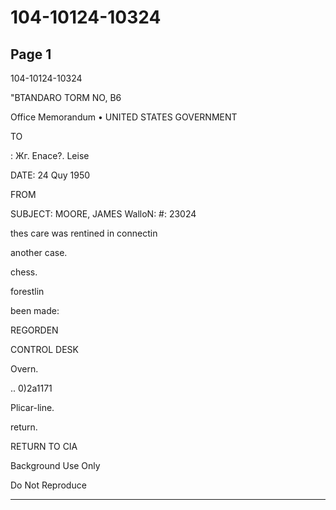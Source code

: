 # 104-10124-10324

## Page 1

104-10124-10324

"BTANDARO TORM NO, B6

Office Memorandum • UNITED STATES GOVERNMENT

TO

: Жг. Enace?. Leise

DATE: 24 Quy 1950

FROM

SUBJECT: MOORE, JAMES WalloN: #: 23024

thes care was rentined in connectin

another case.

chess.

forestlin

been made:

REGORDEN

CONTROL DESK

Overn.

.. 0)2a1171

Plicar-line.

return.

RETURN TO CIA

Background Use Only

Do Not Reproduce

---

